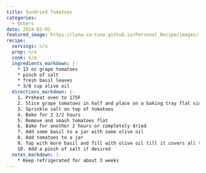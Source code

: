 ```yaml
---
title: Sundried Tomatoes
categories: 
  - Others
date: 2024-02-02
featured_image: https://luna-za-tuna.github.io/Personal_Recipe/images/
recipe:
  servings: n/a
  prep: n/a
  cook: n/a
  ingredients_markdown: |-
    * 13 oz grape tomatoes
    * pinch of salt
    * fresh basil leaves
    * 3/8 cup olive oil
  directions_markdown: |-
    1. Preheat oven to 175F
    2. Slice grape tomatoes in half and place on a baking tray flat side up
    3. Sprinkle salt on top of tomatoes
    4. Bake for 2 1/2 hours
    5. Remove and smash tomatoes flat
    6. Bake for another 2 hours or completely dried
    7. Add some basil to a jar with some olive oil
    8. Add tomatoes to a jar
    9. Top with more basil and fill with olive oil till it covers all the tomatoes
    10. Add a pinch of salt if desired
  notes_markdown: |-
    * Keep refrigerated for about 3 weeks
---
```


